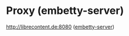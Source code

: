 # Proxy (embetty-server)

http://librecontent.de:8080 ([embetty-server](https://github.com/heiseonline/embetty-server))
